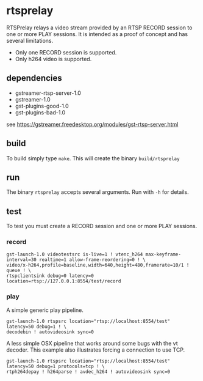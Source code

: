 rtsprelay
===

RTSPrelay relays a video stream provided by an RTSP RECORD session to one or
more PLAY sessions. It is intended as a proof of concept and has several
limitations.

* Only one RECORD session is supported.
* Only h264 video is supported.


## dependencies

* gstreamer-rtsp-server-1.0
* gstreamer-1.0
* gst-plugins-good-1.0
* gst-plugins-bad-1.0

see https://gstreamer.freedesktop.org/modules/gst-rtsp-server.html

## build

To build simply type `make`. This will create the binary `build/rtsprelay`

## run

The binary `rtsprelay` accepts several arguments. Run with `-h` for details.

## test

To test you must create a RECORD session and one or more PLAY sessions.

### record


```
gst-launch-1.0 videotestsrc is-live=1 ! vtenc_h264 max-keyframe-interval=30 realtime=1 allow-frame-reordering=0 ! \
video/x-h264,profile=baseline,width=640,height=480,framerate=10/1 ! queue ! \
rtspclientsink debug=0 latency=0 location=rtsp://127.0.0.1:8554/test/record
```

### play

A simple generic play pipeline.

```
gst-launch-1.0 rtspsrc location="rtsp://localhost:8554/test" latency=50 debug=1 ! \
decodebin ! autovideosink sync=0
```

A less simple OSX pipeline that works around some bugs with the vt decoder. This example also illustrates forcing a connection to use TCP.

```
gst-launch-1.0 rtspsrc location="rtsp://localhost:8554/test" latency=50 debug=1 protocols=tcp ! \
rtph264depay ! h264parse ! avdec_h264 ! autovideosink sync=0
```
